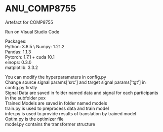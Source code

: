 # ANU_COMP8755
Artefact for COMP8755

Run on Visual Studio Code

Packages:\
Python: 3.8.5   \ 
Numpy: 1.21.2   \
Pandas:  1.1.3  \
Pytorch: 1.7.1 + cuda 10.1 \
einops: 0.3.0    \
matplotlib: 3.3.2  

You can modify the hyperparameters in config.py\
Change source signal params['src'] and target signal params['tgt'] in config.py firstly\
Signal Data are saved in folder named data and signal for each participants in the subfolder pxx\
Trained Models are saved in folder named models\
train.py is used to preprocess data and train model\
infer.py is used to provide results of translation by trained model\
Optim.py is the optimizer file\
model.py contains the transformer structure
